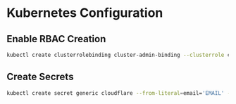 # Kubernetes Configuration

## Enable RBAC Creation

```bash
kubectl create clusterrolebinding cluster-admin-binding --clusterrole cluster-admin --user caleb@doxsey.net
```

## Create Secrets

```bash
kubectl create secret generic cloudflare --from-literal=email='EMAIL' --from-literal=api-key='API_KEY'
```
